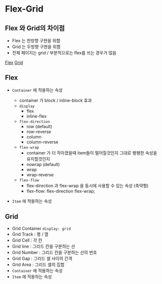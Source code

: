 # Flex-Grid

## Flex 와 Grid의 차이점
* Flex 는 한방향 구현을 위함
* Grid 는 두방향 구현을 위함
* 전체 페이지는 grid / 부분적으로는 flex를 쓰는 경우가 많음

[Flex](#Flex)
[Grid](#Grid)

## Flex
* `Container` 에 적용하는 속성
    * container 가 block / inline-block 효과
    * `display`
        * flex
        * inline-flex
    * `flex-direction`
        * row (default)
        * row-reverse
        * column
        * column-reverse
    * `flex-wrap`
        * container 가 더 작아졌을때 item들이 떨어질것인지 그대로 팽팽한 속성을 유지할것인지
        * nowrap (default)
        * wrap
        * wrap-reverse
    * `flex-flow`
        * flex-direction 과 flex-wrap 을 동시에 사용할 수 있는 속성 (축약형)
        * flex-flow: flex-direction flex-wrap;
    
* `Item` 에 적용하는 속성

## Grid
* Grid Container `display: grid`
* Grid Track : 행 / 열
* Grid Cell : 각 칸
* Grid line : 그리드 칸을 구분하는 선
* Grid Number : 그리드 칸을 구분하는 선의 번호
* Grid Gap : 그리드 셀 사이의 간격
* Grid Area : 그리드 셀의 집합
* `Container` 에 적용하는 속성
* `Item` 에 적용하는 속성
